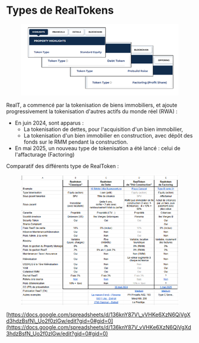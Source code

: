 # Types de RealTokens

<figure><img src="../.gitbook/assets/image (1).png" alt="" width="530"><figcaption></figcaption></figure>

RealT, a commencé par la tokenisation de biens immobiliers, et ajoute progressivement la tokenisation d'autres actifs du monde réel (RWA) :

* En juin 2024, sont apparus :
  * La tokenisation de dettes, pour l'acquisition d'un bien immobilier,
  * La tokenisation d'un bien immobilier en construction, avec dépôt des fonds sur le RMM pendant la construction.
* En mai 2025, un nouveau type de tokenisation a été lancé : celui de l'affacturage (Factoring)

Comparatif des différents type de RealToken :&#x20;

<figure><img src="../.gitbook/assets/image (2).png" alt=""><figcaption></figcaption></figure>

[https://docs.google.com/spreadsheets/d/136knY87V\_vVHKe6XzN6QiVgXd3hdzBsfN\_Uo2f0zlGw/edit?gid=0#gid=0](https://docs.google.com/spreadsheets/d/136knY87V_vVHKe6XzN6QiVgXd3hdzBsfN_Uo2f0zlGw/edit?gid=0#gid=0)
